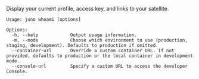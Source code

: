 Display your current profile, access key, and links to your satellite.

```
Usage: juno whoami [options]

Options:
  -h, --help            Output usage information.
  -m, --mode            Choose which environment to use (production, staging, development). Defaults to production if omitted.
  --container-url       Override a custom container URL. If not provided, defaults to production or the local container in development mode.
  --console-url         Specify a custom URL to access the developer Console.
```
